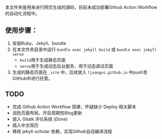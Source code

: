 本文件夹是用来进行网页生成的源码，目前未成功部署Github Action Workflow 的自动化流程中。

## 使用步骤：

1. 安装Ruby、Jekyll、bundle
2. 在本文件夹目录中运行 `bundle exec jekyll build` 或 `bundle exec jekyll serve`
   * `build`用于生成静态页面
   * `serve`用于生成动态后台服务，用于动态调试页面
3. 生成的静态页面在 `_site` 中，后续放入 `ljxangus.github.io` 中push至GitHub中进行托管。

## TODO
* 完成 Github Action Workflow 搭建，怀疑缺少 Deploy 相关脚本
* 润色页面布局，开启周期性Blog更新
* 嵌入 Gitalk 评论系统 (Done)
* 插入中文简历
* 移除 jekyll-scholar 依赖，实现Github自动编译流程